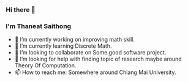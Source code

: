### Hi there 👋
### I'm Thaneat Saithong

<!--
**NestZ/NestZ** is a ✨ _special_ ✨ repository because its `README.md` (this file) appears on your GitHub profile.
-->

- 🔭 I’m currently working on improving math skill.
- 🌱 I’m currently learning Discrete Math.
- 👯 I’m looking to collaborate on Some good software project.
- 🤔 I’m looking for help with finding topic of research maybe around Theory Of Computation.
- 📫 How to reach me: Somewhere around Chiang Mai University.

